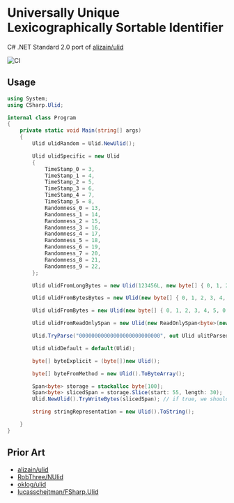# Universally Unique Lexicographically Sortable Identifier

C# .NET Standard 2.0 port of [alizain/ulid](https://github.com/alizain/ulid)

![CI](https://github.com/mcb2001/CSharp.Ulid/workflows/CI/badge.svg)

## Usage

```c#
using System;
using CSharp.Ulid;

internal class Program
{
    private static void Main(string[] args)
    {
        Ulid ulidRandom = Ulid.NewUlid();

        Ulid ulidSpecific = new Ulid
        {
            TimeStamp_0 = 3,
            TimeStamp_1 = 4,
            TimeStamp_2 = 5,
            TimeStamp_3 = 6,
            TimeStamp_4 = 7,
            TimeStamp_5 = 8,
            Randomness_0 = 13,
            Randomness_1 = 14,
            Randomness_2 = 15,
            Randomness_3 = 16,
            Randomness_4 = 17,
            Randomness_5 = 18,
            Randomness_6 = 19,
            Randomness_7 = 20,
            Randomness_8 = 21,
            Randomness_9 = 22,
        };

        Ulid ulidFromLongBytes = new Ulid(123456L, new byte[] { 0, 1, 2, 3, 4, 5, 6, 7, 8, 9 });

        Ulid ulidFromBytesBytes = new Ulid(new byte[] { 0, 1, 2, 3, 4, 5 }, new byte[] { 0, 1, 2, 3, 4, 5, 6, 7, 8, 9 });

        Ulid ulidFromBytes = new Ulid(new byte[] { 0, 1, 2, 3, 4, 5, 0, 1, 2, 3, 4, 5, 6, 7, 8, 9 });

        Ulid ulidFromReadOnlySpan = new Ulid(new ReadOnlySpan<byte>(new byte[] { 0, 1, 2, 3, 4, 5, 0, 1, 2, 3, 4, 5, 6, 7, 8, 9 }));

        Ulid.TryParse("00000000000000000000000000", out Ulid ulitParsed);

        Ulid ulidDefault = default(Ulid);

        byte[] byteExplicit = (byte[])new Ulid();

        byte[] byteFromMethod = new Ulid().ToByteArray();

        Span<byte> storage = stackalloc byte[100];
        Span<byte> slicedSpan = storage.Slice(start: 55, length: 30);
        Ulid.NewUlid().TryWriteBytes(slicedSpan); // if true, we should get 16-bytes of Ulid bytes written in `storage` starting at index 55.

        string stringRepresentation = new Ulid().ToString();

    }
}
```

## Prior Art

- [alizain/ulid](https://github.com/alizain/ulid)
- [RobThree/NUlid](https://github.com/RobThree/NUlid)
- [oklog/ulid](https://github.com/oklog/ulid)
- [lucasschejtman/FSharp.Ulid](https://github.com/lucasschejtman/FSharp.Ulid)
